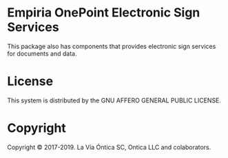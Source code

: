 ﻿# Empiria OnePoint Electronic Sign Services

This package also has components that provides electronic sign services for documents and data.

# License

This system is distributed by the GNU AFFERO GENERAL PUBLIC LICENSE.

# Copyright

Copyright © 2017-2019. La Vía Óntica SC, Ontica LLC and colaborators.
